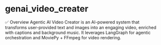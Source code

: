 # genai_video_creater

✅ Overview
Agentic AI Video Creator is an AI-powered system that transforms user-provided text and images into an engaging video, enriched with captions and background music.
It leverages LangGraph for agentic orchestration and MoviePy + FFmpeg for video rendering.
